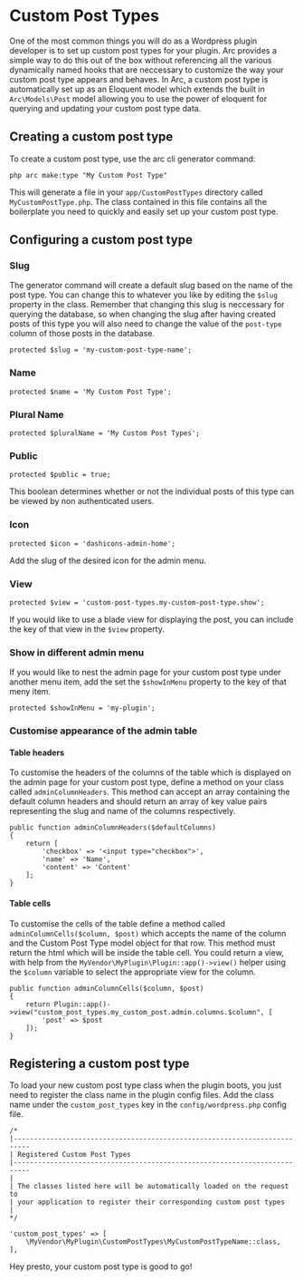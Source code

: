 # Custom Post Types

One of the most common things you will do as a Wordpress plugin developer is to set up custom post types for your plugin. Arc provides a simple way to do this out of the box without referencing all the various dynamically named hooks that are neccessary to customize the way your custom post type appears and behaves. In Arc, a custom post type is automatically set up as an Eloquent model which extends the built in `Arc\Models\Post` model allowing you to use the power of eloquent for querying and updating your custom post type data.

## Creating a custom post type

To create a custom post type, use the arc cli generator command:

`php arc make:type "My Custom Post Type"`

This will generate a file in your `app/CustomPostTypes` directory called `MyCustomPostType.php`. The class contained in this file contains all the boilerplate you need to quickly and easily set up your custom post type.

## Configuring a custom post type

### Slug

The generator command will create a default slug based on the name of the post type. You can change this to whatever you like by editing the `$slug` property in the class. Remember that changing this slug is neccessary for querying the database, so when changing the slug after having created posts of this type you will also need to change the value of the `post-type` column of those posts in the database.

    protected $slug = 'my-custom-post-type-name';

### Name

    protected $name = 'My Custom Post Type';

### Plural Name

    protected $pluralName = 'My Custom Post Types';

### Public

    protected $public = true;
    
This boolean determines whether or not the individual posts of this type can be viewed by non authenticated users.

### Icon

    protected $icon = 'dashicons-admin-home';

Add the slug of the desired icon for the admin menu.

### View

    protected $view = 'custom-post-types.my-custom-post-type.show';

If you would like to use a blade view for displaying the post, you can include the key of that view in the `$view` property.

### Show in different admin menu

If you would like to nest the admin page for your custom post type under another menu item, add the set the `$showInMenu` property to the key of that meny item.

    protected $showInMenu = 'my-plugin';

### Customise appearance of the admin table

#### Table headers

To customise the headers of the columns of the table which is displayed on the admin page for your custom post type, define a method on your class called `adminColumnHeaders`. This method can accept an array containing the default column headers and should return an array of key value pairs representing the slug and name of the columns respectively.

    public function adminColumnHeaders($defaultColumns)
    {
        return [
            'checkbox' => '<input type="checkbox">',
            'name' => 'Name',
            'content' => 'Content'
        ];
    }

#### Table cells

To customise the cells of the table define a method called `adminColumnCells($column, $post)` which accepts the name of the column and the Custom Post Type model object for that row. This method must return the html which will be inside the table cell. You could return a view, with help from the `MyVendor\MyPlugin\Plugin::app()->view()` helper using the `$column` variable to select the appropriate view for the column.

    public function adminColumnCells($column, $post)
    {
        return Plugin::app()->view("custom_post_types.my_custom_post.admin.columns.$column", [
            'post' => $post
        ]);
    }

## Registering a custom post type

To load your new custom post type class when the plugin boots, you just need to register the class name in the plugin config files. Add the class name under the `custom_post_types` key in the `config/wordpress.php` config file.


    /*
    |--------------------------------------------------------------------------
    | Registered Custom Post Types
    |--------------------------------------------------------------------------
    |
    | The classes listed here will be automatically loaded on the request to
    | your application to register their corresponding custom post types
    |
    */

    'custom_post_types' => [
        \MyVendor\MyPlugin\CustomPostTypes\MyCustomPostTypeName::class,
    ],
    
Hey presto, your custom post type is good to go!
